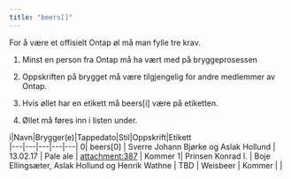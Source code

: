 ```yaml
---
title: "beers[]"
---
```


For å være et offisielt Ontap øl må man fylle tre krav. 


1. Minst en person fra Ontap må ha vært med på bryggeprosessen

2. Oppskriften på brygget må være tilgjengelig for andre medlemmer av Ontap.

3. Hvis øllet har en etikett må beers[i] være på etiketten.

4. Øllet må føres inn i listen under. 


i|Navn|Brygger(e)|Tappedato|Stil|Oppskrift|Etikett  
|---|---|---|---|---|
0| beers[0] | Sverre Johann Bjørke og Aslak Hollund | 13.02.17 | Pale ale | [attachment:387](pdf) | Kommer
1| Prinsen Konrad I. | Boje Ellingsæter, Aslak Hollund og Henrik Wathne | TBD | Weisbeer | Kommer | |